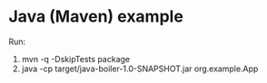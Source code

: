 # Java (Maven) example

Run:

1. mvn -q -DskipTests package
2. java -cp target/java-boiler-1.0-SNAPSHOT.jar org.example.App
